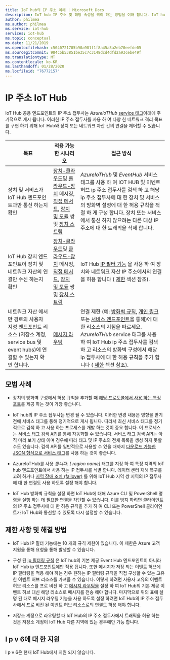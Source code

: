 ```yaml
---
title: IoT hub의 IP 주소 이해 | Microsoft Docs
description: IoT hub IP 주소 및 해당 속성을 쿼리 하는 방법을 이해 합니다. IoT hub의 IP 주소는 재해 복구 또는 지역 장애 조치 (failover)와 같은 특정 시나리오에서 변경 될 수 있습니다.
author: philmea
ms.author: philmea
ms.service: iot-hub
services: iot-hub
ms.topic: conceptual
ms.date: 11/21/2019
ms.openlocfilehash: c5040721705b90a981f1f8a45a3a2eb70eefde05
ms.sourcegitcommit: 984c5b53851be35c7c3148dcd4dfd2a93cebe49f
ms.translationtype: MT
ms.contentlocale: ko-KR
ms.lasthandoff: 01/28/2020
ms.locfileid: "76772157"
---
```

# <a name="iot-hub-ip-addresses"></a>IP 주소 IoT Hub

IoT Hub 공용 엔드포인트의 IP 주소 접두사는 _AzureIoTHub_ [service 태그](../virtual-network/service-tags-overview.md)아래에 주기적으로 게시 됩니다. 이러한 IP 주소 접두사를 사용 하 여 다양 한 네트워크 격리 목표를 구현 하기 위해 IoT Hub와 장치 또는 네트워크 자산 간의 연결을 제어할 수 있습니다.

| 목표 | 적용 가능한 시나리오 | 접근 방식 |
|------|-----------|----------|
| 장치 및 서비스가 IoT Hub 엔드포인트과만 통신 하는지 확인 | [장치-클라우드](./iot-hub-devguide-messaging.md)및 [클라우드-장치](./iot-hub-devguide-messages-c2d.md) 메시징, [직접 메서드](./iot-hub-devguide-direct-methods.md), [장치 및 모듈](./iot-hub-devguide-device-twins.md) 쌍 및 [장치 스트림](./iot-hub-device-streams-overview.md) | _AzureIoTHub_ 및 _EventHub_ 서비스 태그를 사용 하 여 IOT HUB 및 이벤트 허브 ip 주소 접두사를 검색 하 고 해당 ip 주소 접두사에 대 한 장치 및 서비스의 방화벽 설정에 대 한 허용 규칙을 적절 하 게 구성 합니다. 장치 또는 서비스에서 통신 하지 않으려는 다른 대상 IP 주소에 대 한 트래픽을 삭제 합니다. |
| IoT Hub 장치 엔드포인트이 장치 및 네트워크 자산의 연결만 수신 하는지 확인 | [장치-클라우드](./iot-hub-devguide-messaging.md)및 [클라우드-장치](./iot-hub-devguide-messages-c2d.md) 메시징, [직접 메서드](./iot-hub-devguide-direct-methods.md), [장치 및 모듈](./iot-hub-devguide-device-twins.md) 쌍 및 [장치 스트림](./iot-hub-device-streams-overview.md) | IoT Hub [IP 필터 기능](iot-hub-ip-filtering.md) 을 사용 하 여 장치와 네트워크 자산 IP 주소에서의 연결을 허용 합니다 ( [제한](#limitations-and-workarounds) 섹션 참조). | 
| 네트워크 자산 에서만 경로의 사용자 지정 엔드포인트 리소스 (저장소 계정, service bus 및 event hubs)에 연결할 수 있는지 확인 합니다. | [메시지 라우팅](./iot-hub-devguide-messages-d2c.md) | 연결 제한 (예: [방화벽 규칙](../storage/common/storage-network-security.md), [개인 링크](../private-link/private-endpoint-overview.md)또는 [서비스 엔드포인트](../virtual-network/virtual-network-service-endpoints-overview.md)을 통해)에 대 한 리소스의 지침을 따르세요. _AzureIoTHub_ service 태그를 사용 하 여 IoT Hub ip 주소 접두사를 검색 하 고 리소스의 방화벽 구성에서 해당 ip 접두사에 대 한 허용 규칙을 추가 합니다 ( [제한](#limitations-and-workarounds) 섹션 참조). |



## <a name="best-practices"></a>모범 사례

* 장치의 방화벽 구성에서 허용 규칙을 추가할 때 [해당 프로토콜에서 사용 하는 특정 포트](./iot-hub-devguide-protocols.md#port-numbers)를 제공 하는 것이 가장 좋습니다.

* IoT hub의 IP 주소 접두사는 변경 될 수 있습니다. 이러한 변경 내용은 영향을 받기 전에 서비스 태그를 통해 정기적으로 게시 됩니다. 따라서 최신 서비스 태그를 정기적으로 검색 하 고 사용 하는 프로세스를 개발 하는 것이 중요 합니다. 이 프로세스는 [서비스 태그 검색 API](../virtual-network/service-tags-overview.md#service-tags-on-premises)를 통해 자동화할 수 있습니다. 서비스 태그 검색 API는 아직 미리 보기 상태 이며 경우에 따라 태그 및 IP 주소의 전체 목록을 생성 하지 못할 수도 있습니다. 검색 API를 일반적으로 사용할 수 있을 때까지 [다운로드 가능한 JSON 형식으로 서비스 태그](../virtual-network/service-tags-overview.md#discover-service-tags-by-using-downloadable-json-files)를 사용 하는 것이 좋습니다. 

* AzureIoTHub를 사용 *합니다. [ region name]* 태그를 지정 하 여 특정 지역의 IoT hub 엔드포인트에서 사용 하는 IP 접두사를 식별 합니다. 데이터 센터 재해 복구를 고려 하거나 [지역 장애 조치 (failover)](iot-hub-ha-dr.md) 를 위해 IoT Hub 지역 쌍 지역의 IP 접두사에 대 한 연결도 사용 하도록 설정 해야 합니다.

* IoT Hub 방화벽 규칙을 설정 하면 IoT Hub에 대해 Azure CLI 및 PowerShell 명령을 실행 하는 데 필요한 연결을 차단할 수 있습니다. 이를 방지 하려면 클라이언트의 IP 주소 접두사에 대 한 허용 규칙을 추가 하 여 CLI 또는 PowerShell 클라이언트가 IoT Hub와 통신할 수 있도록 다시 설정할 수 있습니다.  


## <a name="limitations-and-workarounds"></a>제한 사항 및 해결 방법

* IoT Hub IP 필터 기능에는 10 개의 규칙 제한이 있습니다. 이 제한은 Azure 고객 지원을 통해 요청을 통해 발생할 수 있습니다. 

* 구성 된 [ip 필터링 규칙](iot-hub-ip-filtering.md) 은 IoT hub의 기본 제공 Event Hub 엔드포인트이 아니라 IoT Hub ip 엔드포인트에만 적용 됩니다. 또한 메시지가 저장 되는 이벤트 허브에 IP 필터링을 적용 해야 하는 경우 원하는 IP 필터링 규칙을 직접 구성할 수 있는 고유한 이벤트 허브 리소스를 가져올 수 있습니다. 이렇게 하려면 사용자 고유의 이벤트 허브 리소스를 프로 비전 하 고 [메시지 라우팅을](./iot-hub-devguide-messages-d2c.md) 설정 하 여 IoT Hub의 기본 제공 이벤트 허브 대신 해당 리소스로 메시지를 전송 해야 합니다. 마지막으로 위의 표에 설명 된 대로 메시지 라우팅 기능을 사용 하도록 설정 하려면 IoT Hub의 IP 주소 접두사에서 프로 비전 된 이벤트 허브 리소스로의 연결도 허용 해야 합니다.

* 저장소 계정으로 라우팅할 때 IoT Hub의 IP 주소 접두사에서 트래픽을 허용 하는 것은 저장소 계정이 IoT Hub 다른 지역에 있는 경우에만 가능 합니다.

## <a name="support-for-ipv6"></a>I p v 6에 대 한 지원 

I p v 6은 현재 IoT Hub에서 지원 되지 않습니다.
